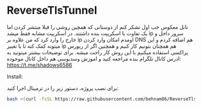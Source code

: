 # ReverseTlsTunnel
تانل معکوس
خب اول تشکر کنم از دوستانی که همچین روشی را قبلا منتشر کردن اما یک تفاوت با اسکریپت بنده داشتند. در اسکریپت مشابه فقط میشد ip سرور داخل و خارج را وارد کرد که من علاوه بر ip اومدم امکان وارد کردن DNS هم اضافه کردم و این میتونه کمک کنه تا با تغیبر ip هم همچنان بتونیم کار کنیم و همچنین اگر از ریورس پراکسی استفاده میکنیم با این روش کار راحت میشه. برای توضیحات بیشتر میتونید به ادرس کانال تلگرام بنده مراجعه کنید و اموزش وسدیوسی هم داخل کانال موجوده:
https://t.me/shadows6586

Install:


برای نصب پروژه، دستور زیر را در ترمینال اجرا کنید:


```bash
bash <(curl -fsSL https://raw.githubusercontent.com/behnam86/ReverseTlsTunnel/main/RtTunnel.sh)
